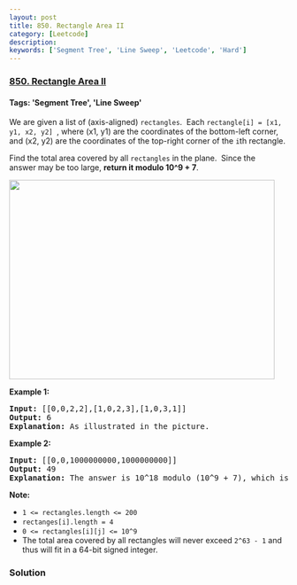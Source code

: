 ```yaml
---
layout: post
title: 850. Rectangle Area II
category: [Leetcode]
description: 
keywords: ['Segment Tree', 'Line Sweep', 'Leetcode', 'Hard']
---
```

### [850. Rectangle Area II](https://leetcode.com/problems/rectangle-area-ii)

#### Tags: 'Segment Tree', 'Line Sweep'

<div class="content__u3I1 question-content__JfgR"><div><p>We are given a list of (axis-aligned) <code>rectangles</code>.  Each <code>rectangle[i] = [x1, y1, x2, y2] </code>, where (x1, y1) are the coordinates of the bottom-left corner, and (x2, y2) are the coordinates of the top-right corner of the <code>i</code>th rectangle.</p>
<p>Find the total area covered by all <code>rectangles</code> in the plane.  Since the answer may be too large, <strong>return it modulo 10^9 + 7</strong>.</p>
<p><img alt="" src="https://s3-lc-upload.s3.amazonaws.com/uploads/2018/06/06/rectangle_area_ii_pic.png" style="width: 480px; height: 360px;"/></p>
<p><strong>Example 1:</strong></p>
<pre><strong>Input: </strong>[[0,0,2,2],[1,0,2,3],[1,0,3,1]]
<strong>Output: </strong>6
<strong>Explanation: </strong>As illustrated in the picture.
</pre>
<p><strong>Example 2:</strong></p>
<pre><strong>Input: </strong>[[0,0,1000000000,1000000000]]
<strong>Output: </strong>49
<strong>Explanation: </strong>The answer is 10^18 modulo (10^9 + 7), which is (10^9)^2 = (-7)^2 = 49.
</pre>
<p><strong>Note:</strong></p>
<ul>
<li><code>1 &lt;= rectangles.length &lt;= 200</code></li>
<li><code><font face="monospace">rectanges[i].length = 4</font></code></li>
<li><code>0 &lt;= rectangles[i][j] &lt;= 10^9</code></li>
<li>The total area covered by all rectangles will never exceed <code>2^63 - 1</code> and thus will fit in a 64-bit signed integer.</li>
</ul></div></div>

### Solution
